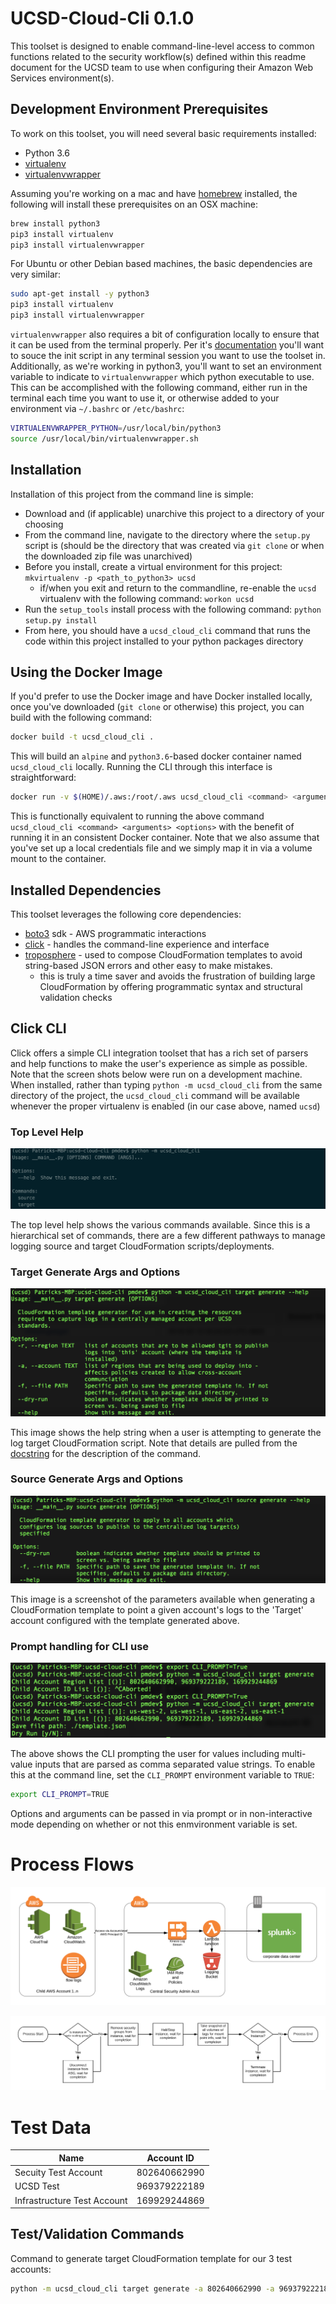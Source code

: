 # UCSD-Cloud-Cli 0.1.0

This toolset is designed to enable command-line-level access to common functions related to the security workflow(s) defined within this readme document for the UCSD team to use when configuring their Amazon Web Services environment(s).

## Development Environment Prerequisites

To work on this toolset, you will need several basic requirements installed:

* Python 3.6
* [virtualenv](https://pypi.python.org/pypi/virtualenv)
* [virtualenvwrapper](https://virtualenvwrapper.readthedocs.io/en/latest/)

Assuming you're working on a mac and have [homebrew](https://brew.sh) installed, the following will install these prerequisites on an OSX machine:

```bash
brew install python3
pip3 install virtualenv
pip3 install virtualenvwrapper
```

For Ubuntu or other Debian based machines, the basic dependencies are very similar:

```bash
sudo apt-get install -y python3
pip3 install virtualenv
pip3 install virtualenvwrapper
```

`virtualenvwrapper` also requires a bit of configuration locally to ensure that it can be used from the terminal properly. Per it's [documentation](https://virtualenvwrapper.readthedocs.io/en/latest/#introduction) you'll want to souce the init script in any terminal session you want to use the toolset in. Additionally, as we're working in python3, you'll want to set an environment variable to indicate to `virtualenvwrapper` which python executable to use. This can be accomplished with the following command, either run in the terminal each time you want to use it, or otherwise added to your environment via `~/.bashrc` or `/etc/bashrc`:

```bash
VIRTUALENVWRAPPER_PYTHON=/usr/local/bin/python3
source /usr/local/bin/virtualenvwrapper.sh
```

## Installation

Installation of this project from the command line is simple:

* Download and (if applicable) unarchive this project to a directory of your choosing
* From the command line, navigate to the directory where the `setup.py` script is (should be the directory that was created via `git clone` or when the downloaded zip file was unarchived)
* Before you install, create a virtual environment for this project: `mkvirtualenv -p <path_to_python3> ucsd`
  * if/when you exit and return to the commandline, re-enable the `ucsd` virtualenv with the following command: `workon ucsd`
* Run the `setup_tools` install process with the following command: `python setup.py install`
* From here, you should have a `ucsd_cloud_cli` command that runs the code within this project installed to your python packages directory


## Using the Docker Image

If you'd prefer to use the Docker image and have Docker installed locally, once you've downloaded (`git clone` or otherwise) this project, you can build with the following command:

```bash
docker build -t ucsd_cloud_cli .
```

This will build an `alpine` and `python3.6`-based docker container named `ucsd_cloud_cli` locally. Running the CLI through this interface is straightforward:

```bash
docker run -v $(HOME)/.aws:/root/.aws ucsd_cloud_cli <command> <arguments> <options>
```

This is functionally equivalent to running the above command `ucsd_cloud_cli <command> <arguments> <options>` with the benefit of running it in an consistent Docker container. Note that we also assume that you've set up a local credentials file and we simply map it in via a volume mount to the container. 

## Installed Dependencies

This toolset leverages the following core dependencies:
* [boto3](https://boto3.readthedocs.io/en/latest/) sdk - AWS programmatic interactions
* [click](http://click.pocoo.org/5/) - handles the command-line experience and interface
* [troposphere](https://github.com/cloudtools/troposphere) - used to compose CloudFormation templates to avoid string-based JSON errors and other easy to make mistakes.
  * this is truly a time saver and avoids the frustration of building large CloudFormation by offering programmatic syntax and structural validation checks

## Click CLI

Click offers a simple CLI integration toolset that has a rich set of parsers and help functions to make the user's experience as simple as possible. Note that the screen shots below were run on a development machine. When installed, rather than typing `python -m ucsd_cloud_cli` from the same directory of the project, the `ucsd_cloud_cli` command will be available whenever the proper virtualenv is enabled (in our case above, named `ucsd`)

### Top Level Help

![Top Level Help](doc/top_level_help.png)

The top level help shows the various commands available. Since this is a hierarchical set of commands, there are a few different pathways to manage logging source and target CloudFormation scripts/deployments.

### Target Generate Args and Options

![Target Generate Help](doc/target_generate_help.png)

This image shows the help string when a user is attempting to generate the log target CloudFormation script. Note that details are pulled from the [docstring](https://www.python.org/dev/peps/pep-0257/) for the description of the command.

### Source Generate Args and Options

![Source Generate Help](doc/source_generate_help.png)

This image is a screenshot of the parameters available when generating a CloudFormation template to point a given account's logs to the 'Target' account configured with the template generated above.

### Prompt handling for CLI use

![CLI Option Handling](doc/cli_options.png)

The above shows the CLI prompting the user for values including multi-value inputs that are parsed as comma separated value strings. To enable this at the command line, set the `CLI_PROMPT` environment variable to `TRUE`:

```bash
export CLI_PROMPT=TRUE
```

Options and arguments can be passed in via prompt or in non-interactive mode depending on whether or not this enmvironment variable is set.

# Process Flows

![Log data workflow](doc/log-data-flow.png)

![Instance Isolation Workflow](doc/instance-isolation-workflow.png)

# Test Data

| Name | Account ID |
|------|------------|
| Secuity Test Account | 802640662990 |
| UCSD Test | 969379222189 |
| Infrastructure Test Account | 169929244869 |

## Test/Validation Commands

Command to generate target CloudFormation template for our 3 test accounts:

```bash
python -m ucsd_cloud_cli target generate -a 802640662990 -a 969379222189 -a 169929244869
```
